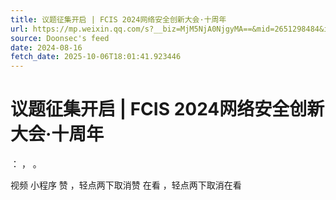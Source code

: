 ```yaml
---
title: 议题征集开启 | FCIS 2024网络安全创新大会·十周年
url: https://mp.weixin.qq.com/s?__biz=MjM5NjA0NjgyMA==&mid=2651298484&idx=2&sn=0f65a51a5bb567426e7c96b7ecf79ee3
source: Doonsec's feed
date: 2024-08-16
fetch_date: 2025-10-06T18:01:41.923446
---
```


# 议题征集开启 | FCIS 2024网络安全创新大会·十周年

：
，
。

视频
小程序
赞
，轻点两下取消赞
在看
，轻点两下取消在看